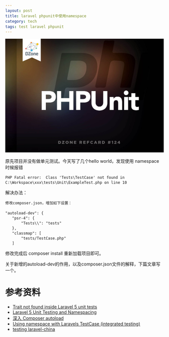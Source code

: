 ```yaml
---
layout: post
title: laravel phpunit中使用namespace
category: tech
tags: test laravel phpunit
---
```


![](/assets/img/phpunit.jpg)

原先项目并没有做单元测试。今天写了几个hello world，发现使用 namespace 时候报错

    PHP Fatal error:  Class 'Tests\TestCase' not found in C:\Workspace\xxx\tests\Unit\ExampleTest.php on line 10
    
解决办法：
    
    修改composer.json，增加如下设置：
   
    "autoload-dev": {
       "psr-4": {
           "Tests\\": "tests"
       },
       "classmap": [
           "tests/TestCase.php"
       ]

修改完成后 composer install 重新加载项目即可。

关于新增的autoload-dev的作用，以及composer.json文件的解释，下篇文章写一个。

# 参考资料

* [Trait not found inside Laravel 5 unit tests](http://stackoverflow.com/questions/31253706/trait-not-found-inside-laravel-5-unit-tests)
* [Laravel 5 Unit Testing and Namespacing](http://stackoverflow.com/questions/29500549/laravel-5-unit-testing-and-namespacing)
* [深入 Composer autoload](https://laravel-china.org/topics/1002)
* [Using namespace with Laravels TestCase (integrated testing)](https://laracasts.com/discuss/channels/testing/using-namespace-with-laravels-testcase-integrated-testing)
* [testing laravel-china](https://laravel-china.org/docs/5.1/testing)
